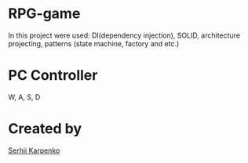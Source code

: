 # RPG-game
In this project were used: DI(dependency injection), SOLID, architecture projecting, patterns (state machine, factory and etc.)

# PC Controller
W, A, S, D

# Created by
 [Serhii Karpenko](https://github.com/SerhiiKarpenko)
